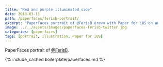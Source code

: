 ```yaml
---
title: "Red and purple illuminated side"
date: 2013-03-11
path: /paperfaces/ferisb-portrait/
excerpt: "PaperFaces portrait of @FerisB drawn with Paper for iOS on an iPad."
image: ../../assets/images/paperfaces-ferisb-twitter.jpg
categories: [paperfaces]
tags: [portrait, illustration, Paper for iOS]
---
```


PaperFaces portrait of [@FerisB](https://twitter.com/FerisB).

{% include_cached boilerplate/paperfaces.md %}
